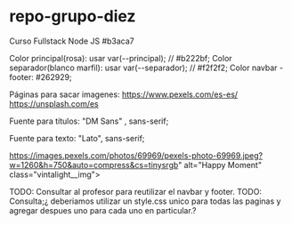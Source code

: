 # repo-grupo-diez
Curso Fullstack Node JS
#b3aca7


Color principal(rosa): usar  var(--principal);   // #b222bf;
Color separador(blanco marfil): usar var(--separador); // #f2f2f2;
Color navbar - footer: #262929;

Páginas para sacar imagenes: 
https://www.pexels.com/es-es/
https://unsplash.com/es


Fuente para títulos: "DM Sans" , sans-serif;


Fuente para texto: "Lato", sans-serif;

https://images.pexels.com/photos/69969/pexels-photo-69969.jpeg?w=1260&h=750&auto=compress&cs=tinysrgb" alt="Happy Moment" class="vintalight__img">
            



TODO: Consultar al profesor para reutilizar el navbar y footer.
TODO: Consulta;¿ deberiamos utilizar un style.css unico para todas las paginas y agregar despues uno para cada uno en particular.? 